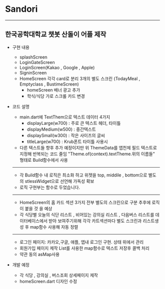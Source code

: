 # Sandori
---
## 한국공학대학교 챗봇 산돌이 어플 제작 
- 구현 내용 
  - splashScreen
  - LoginGateScreen
  - LoginScreen(Kakao , Google , Apple)
  - SigninScreen
  - HomeScreen 각각 card로 분리 3개의 별도 스크린 (TodayMeal , Emptyclass , BustimeScreen)
    - homeScreen 배너 광고 추가
    - 학식/식당 가로 스크롤 카드 변경
    
    


 
- 코드 설명
  - main.dart에 TextThem으로 텍스트 데이터 4가지
    -  displayLarge(w700) : 주로 큰 텍스트 헤더, 타이틀
    -  displayMedium(w500) :  중간텍스트
    -  displaySmall(w300) :  작은 사이즈의 글씨
    -  titleLarge(w700) : Krub폰트 타이틀 사용시
  -  다른 텍스트들 향후 추가 예정이지만 위 ThemeData를 앱천체 필드 텍스트로 지정해 반복되는 코드 줄임 "Theme.of(context).textTheme.위의 이름들" 형태로 Build함수에서 사용
  ---
  - 각 Build함수 내 로직은 최소화 하고 위젯을 top, middile , bottom으로 별도의 stlessWidget으로 선언해 가독성 확보
  - 로직 구현부는 함수로 두었습니다.
  ---
  - HomeScreen의 홈 카드 섹션 3가지 전부 별도의 스크린으로 구분 추후에 로직이 붙을 것 을 예상
  - 각 식당별 오늘의 식단 리스트 , 비어있는 강의실 리스트 , 다음버스 리스트를 데이터베이스에서 받아 보여주기위해 각각 카트섹션마다 별도 스크린과 리스트생성 후 map함수 사용해 자동 정렬
  ---
  - 로그인 페이지: 카카오,구글, 애플, 앱내 로그인 구현. 상태 위에서 관리
  - 회원가입 페이지 제작 List를 사용한 map함수로 텍스트 저장후 콜백 처리
  - 약관 동의 asMap사용
 


- 개발 예정
  - 각 식당 , 강의실 , 버스조회 상세페이지 제작
  - homeScreen.dart 디자인 수정
